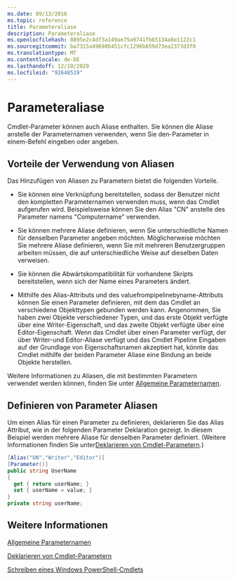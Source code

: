 ```yaml
---
ms.date: 09/13/2016
ms.topic: reference
title: Parameteraliase
description: Parameteraliase
ms.openlocfilehash: 0895e2c4df3a149ae75a9741fb65134a8e1122c1
ms.sourcegitcommit: ba7315a496986451cfc1296b659d73ea2373d3f0
ms.translationtype: MT
ms.contentlocale: de-DE
ms.lasthandoff: 12/10/2020
ms.locfileid: "92648519"
---
```

# <a name="parameter-aliases"></a>Parameteraliase

Cmdlet-Parameter können auch Aliase enthalten. Sie können die Aliase anstelle der Parameternamen verwenden, wenn Sie den-Parameter in einem-Befehl eingeben oder angeben.

## <a name="benefits-of-using-aliases"></a>Vorteile der Verwendung von Aliasen

Das Hinzufügen von Aliasen zu Parametern bietet die folgenden Vorteile.

- Sie können eine Verknüpfung bereitstellen, sodass der Benutzer nicht den kompletten Parameternamen verwenden muss, wenn das Cmdlet aufgerufen wird. Beispielsweise können Sie den Alias "CN" anstelle des Parameter namens "Computername" verwenden.

- Sie können mehrere Aliase definieren, wenn Sie unterschiedliche Namen für denselben Parameter angeben möchten. Möglicherweise möchten Sie mehrere Aliase definieren, wenn Sie mit mehreren Benutzergruppen arbeiten müssen, die auf unterschiedliche Weise auf dieselben Daten verweisen.

- Sie können die Abwärtskompatibilität für vorhandene Skripts bereitstellen, wenn sich der Name eines Parameters ändert.

- Mithilfe des Alias-Attributs und des valuefrompipelinebyname-Attributs können Sie einen Parameter definieren, mit dem das Cmdlet an verschiedene Objekttypen gebunden werden kann. Angenommen, Sie haben zwei Objekte verschiedener Typen, und das erste Objekt verfügte über eine Writer-Eigenschaft, und das zweite Objekt verfügte über eine Editor-Eigenschaft. Wenn das Cmdlet über einen Parameter verfügt, der über Writer-und Editor-Aliase verfügt und das Cmdlet Pipeline Eingaben auf der Grundlage von Eigenschaftsnamen akzeptiert hat, könnte das Cmdlet mithilfe der beiden Parameter Aliase eine Bindung an beide Objekte herstellen.

Weitere Informationen zu Aliasen, die mit bestimmten Parametern verwendet werden können, finden Sie unter [Allgemeine Parameternamen](./common-parameter-names.md).

## <a name="defining-parameter-aliases"></a>Definieren von Parameter Aliasen

Um einen Alias für einen Parameter zu definieren, deklarieren Sie das Alias Attribut, wie in der folgenden Parameter Deklaration gezeigt. In diesem Beispiel werden mehrere Aliase für denselben Parameter definiert. (Weitere Informationen finden Sie unter[Deklarieren von Cmdlet-Parametern](./how-to-declare-cmdlet-parameters.md).)

```csharp
[Alias("UN","Writer","Editor")]
[Parameter()]
public string UserName
{
  get { return userName; }
  set { userName = value; }
}
private string userName;
```

## <a name="see-also"></a>Weitere Informationen

[Allgemeine Parameternamen](./common-parameter-names.md)

[Deklarieren von Cmdlet-Parametern](./how-to-declare-cmdlet-parameters.md)

[Schreiben eines Windows PowerShell-Cmdlets](./writing-a-windows-powershell-cmdlet.md)
